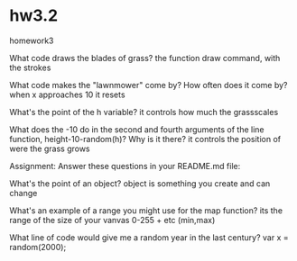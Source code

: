 # hw3.2
homework3


What code draws the blades of grass?
the function draw command, with the strokes


What code makes the "lawnmower" come by? How often does it come by?
when x approaches 10 it resets


What's the point of the h variable?
it controls how much the grassscales


What does the -10 do in the second and fourth arguments of the line function, height-10-random(h)? Why is it there?
it controls the position of were the grass grows



Assignment: Answer these questions in your README.md file:

What's the point of an object?
object is something you create and can change

What's an example of a range you might use for the map function?
its the range of the size of your vanvas 0-255 + etc (min,max)

What line of code would give me a random year in the last century?
var x = random(2000);
